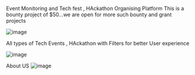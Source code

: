  Event Monitoring and Tech fest , HAckathon Organising Platform
This is a bounty project of $50...we are open for more such bounty and grant projects 

![image](https://github.com/user-attachments/assets/2137e281-c4d4-45af-ac75-45b20d74ac84)

All types of Tech Events , HAckathon with Filters for better User experience 

![image](https://github.com/user-attachments/assets/bda8742d-fc1f-498f-8f98-a26eaa236503)

About US 
![image](https://github.com/user-attachments/assets/c0947a06-8843-4cca-b633-10eddfc75edd)

